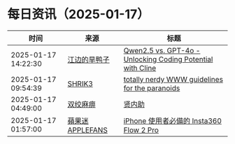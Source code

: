 ﻿# 每日资讯（2025-01-17）

|时间|来源|标题|
|---|---|---|
|2025-01-17 14:22:30|[江边的旱鸭子](https://blog.joouis.com/atom.xml)|[Qwen2.5 vs. GPT-4o - Unlocking Coding Potential with Cline](https://joouis.com/2025/qwen25-vs-gpt4o-with-cline/)|
|2025-01-17 09:54:39|[SHRIK3](https://shrik3.com/index.xml)|[totally nerdy WWW guidelines for the paranoids](https://shrik3.com/post/webfront/)|
|2025-01-17 04:49:00|[双绞麻痹](https://numb.tech/atom.xml)|[贤内助](https://numb.tech/2025/01/17/female/)|
|2025-01-17 01:57:00|[蘋果迷 APPLEFANS](https://applefans.today/feed/)|[iPhone 使用者必備的 Insta360 Flow 2 Pro](https://applefans.today/2025-01-insta360-flow-2-pro-video-reviews/)|
